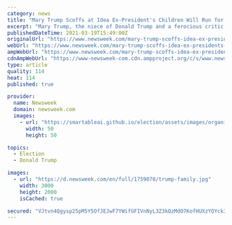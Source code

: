 ```yaml
---
category: news
title: "Mary Trump Scoffs at Idea Ex-President's Children Will Run for Office: 'They Have No Skills'"
excerpt: "Mary Trump, the niece of Donald Trump and a ferocious critic of her family, scoffed at the idea that the former president's children could become elected officials and said that \"they have no skills.\" Asked if they should run for office,"
publishedDateTime: 2021-03-19T15:49:00Z
originalUrl: "https://www.newsweek.com/mary-trump-scoffs-idea-ex-presidents-children-will-run-office-they-have-no-skills-1577409"
webUrl: "https://www.newsweek.com/mary-trump-scoffs-idea-ex-presidents-children-will-run-office-they-have-no-skills-1577409"
ampWebUrl: "https://www.newsweek.com/mary-trump-scoffs-idea-ex-presidents-children-will-run-office-they-have-no-skills-1577409?amp=1"
cdnAmpWebUrl: "https://www-newsweek-com.cdn.ampproject.org/c/s/www.newsweek.com/mary-trump-scoffs-idea-ex-presidents-children-will-run-office-they-have-no-skills-1577409?amp=1"
type: article
quality: 114
heat: 114
published: true

provider:
  name: Newsweek
  domain: newsweek.com
  images:
    - url: "https://smartableai.github.io/election/assets/images/organizations/newsweek.com-50x50.jpg"
      width: 50
      height: 50

topics:
  - Election
  - Donald Trump

images:
  - url: "https://d.newsweek.com/en/full/1759070/trump-family.jpg"
    width: 3000
    height: 2000
    isCached: true

secured: "VJtvn4Qgysp25pM5Y5OfJEJwF7YWifGFIVnNyL3Z3kQzMdO7KofHUXzYOYck3kP/Ko3yHkIyLUUJk3TmSAgo4Rcj4GiwdQKlBOYBbeRLOAE3tf4egRxp7WDvqB6UHOucKcnyvfmHT8AlLpv3KjZ5sWA3PlTEm2VpausDfeoaOCTHLrSAGcjhxL4oAKe8orxVC8ohh1RDG/ZU/2zqUUA8nckZ7Z2nDAL0R46+E0yigmOi1JMDU4tnieC3bdsFq/utqJov8wGSNmvMbjH7rVemPQWZGB/6zNjfT7eq57dNPbTfNSHOfj3+tY2CvyyFn5oH7L8y2w8Q/bph9NXvdQzOAIKbNvGTPcyVG/9DhZkB/Eg=;q5vmcLoFbOXA3AUTuwZ4LA=="
---
```


